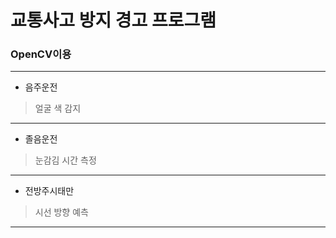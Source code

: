 # 교통사고 방지 경고 프로그램

### OpenCV이용
 ---
* 음주운전
>얼굴 색 감지
---
* 졸음운전
>눈감김 시간 측정
---
* 전방주시태만
>시선 방향 예측
---
